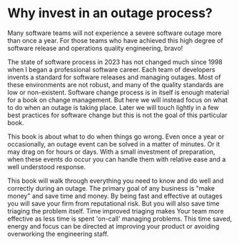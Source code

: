 # Why invest in an outage process?
Many software teams will not experience a severe
software outage more than once a year.
For those teams who have achieved this high
degree of software release and operations 
quality engineering, bravo!

The state of software process in 2023
has not changed much since 1998 when
I began a professional software career.
Each team of developers invents a standard
for software releases and managing outages.
Most of these environments are not robust,
and many of the quality standards are low
or non-existent.  Software change process is 
in itself is 
enough material for a book on change management.
But here we will instead focus on what to do
when an outage is taking place.  Later we
will touch lightly in a few best practices
for software change but this is not the 
goal of this particular book.

This book is about what to do when things go
wrong.  Even once a year
or occasionally, an outage event can
be solved in a matter of minutes.
Or it may drag on for hours or days.
With a small investment of 
preparation, when these events do occur
you can handle them with relative ease
and a well understood response.

This book will walk through
everything you need to know 
and do well and correctly 
during an outage.  The primary
goal of any business is "make money"
and save time and money.
By being fast and effective at
outages you will save your
firm from reputational risk.
But you will also save time
triaging the problem itself.
Time improved triaging makes 
Your team more effective 
as less time is spent 'on-call'
managing problems.  This time saved,
energy and focus can be directed 
at improving your product or 
avoiding overworking the engineering staff.
